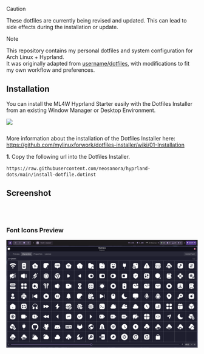 > [!CAUTION]
> These dotfiles are currently being revised and updated. This can lead to side effects during the installation or update.

> [!NOTE]
>This repository contains my personal dotfiles and system configuration for Arch Linux + Hyprland.  
>It was originally adapted from [username/dotfiles](https://github.com/mylinuxforwork/dotfiles), with modifications to fit my own workflow and preferences.

## Installation

You can install the ML4W Hyprland Starter easily with the Dotfiles Installer from an existing Window Manager or Desktop Environment.

<a href="https://mylinuxforwork.github.io/dotfiles-installer/" target="_blank"><img src="https://mylinuxforwork.github.io/dotfiles-installer/dotfiles-installer-badge.png" style="border:0;margin-bottom:10px"></a>

More information about the installation of the Dotfiles Installer here: https://github.com/mylinuxforwork/dotfiles-installer/wiki/01-Installation

**1**. Copy the following url into the Dotfiles Installer.

```
https://raw.githubusercontent.com/neosanora/hyprland-dots/main/install-dotfile.dotinst
```


## Screenshot

<!-- ![First Preview](https://raw.githubusercontent.com/UnFunnyGuy/hyprland-dots/main/screenshots/current_bar.png) -->

<br/>
<br/>

### Font Icons Preview
![Icons Preview](https://raw.githubusercontent.com/neosanora/hyprland-dots/main/screenshots/icons.png)